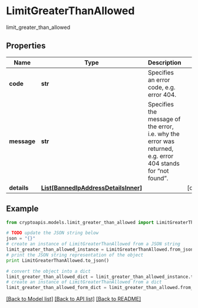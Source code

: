 # LimitGreaterThanAllowed

limit_greater_than_allowed

## Properties
Name | Type | Description | Notes
------------ | ------------- | ------------- | -------------
**code** | **str** | Specifies an error code, e.g. error 404. | 
**message** | **str** | Specifies the message of the error, i.e. why the error was returned, e.g. error 404 stands for “not found”. | 
**details** | [**List[BannedIpAddressDetailsInner]**](BannedIpAddressDetailsInner.md) |  | [optional] 

## Example

```python
from cryptoapis.models.limit_greater_than_allowed import LimitGreaterThanAllowed

# TODO update the JSON string below
json = "{}"
# create an instance of LimitGreaterThanAllowed from a JSON string
limit_greater_than_allowed_instance = LimitGreaterThanAllowed.from_json(json)
# print the JSON string representation of the object
print LimitGreaterThanAllowed.to_json()

# convert the object into a dict
limit_greater_than_allowed_dict = limit_greater_than_allowed_instance.to_dict()
# create an instance of LimitGreaterThanAllowed from a dict
limit_greater_than_allowed_form_dict = limit_greater_than_allowed.from_dict(limit_greater_than_allowed_dict)
```
[[Back to Model list]](../README.md#documentation-for-models) [[Back to API list]](../README.md#documentation-for-api-endpoints) [[Back to README]](../README.md)


